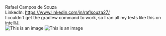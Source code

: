 Rafael Campos de Souza <br>
LinkedIn: https://www.linkedin.com/in/raflsouza27/ <br>
I couldn't get the gradlew command to work, so I ran all my tests like this on intelliJ.<br>
![This is an image](https://github.com/Rafl27/Cheapest-Hotel---Syngenta-Challenge/blob/master/testing.png)
![This is an image](https://github.com/Rafl27/Cheapest-Hotel---Syngenta-Challenge/blob/master/complete.png)
